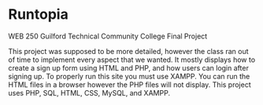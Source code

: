 # Runtopia
WEB 250 Guilford Technical Community College Final Project

This project was supposed to be more detailed, however the class ran out of time to implement every aspect that we wanted.  It mostly displays how to create a sign up form using HTML and PHP, and how users can login after signing up.  To properly run this site you must use XAMPP.  You can run the HTML files in a browser however the PHP files will not display.  This project uses PHP, SQL, HTML, CSS, MySQL, and XAMPP.
